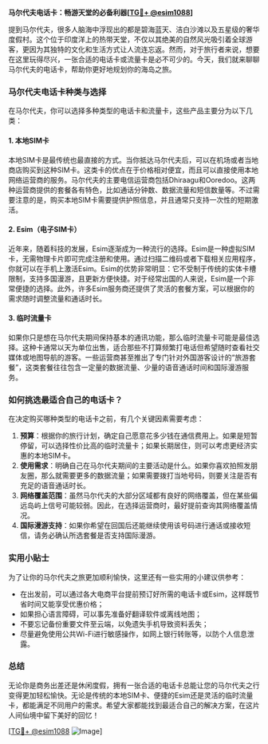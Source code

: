 **马尔代夫电话卡：畅游天堂的必备利器[[TG💪+ @esim1088](https://t.me/s/esim1088)]**

提到马尔代夫，很多人脑海中浮现出的都是碧海蓝天、洁白沙滩以及五星级的奢华度假村。这个位于印度洋上的热带天堂，不仅以其绝美的自然风光吸引着全球游客，更因为其独特的文化和生活方式让人流连忘返。然而，对于旅行者来说，想要在这里玩得尽兴，一张合适的电话卡或流量卡是必不可少的。今天，我们就来聊聊马尔代夫的电话卡，帮助你更好地规划你的海岛之旅。

### 马尔代夫电话卡种类与选择

在马尔代夫，你可以选择多种类型的电话卡和流量卡，这些产品主要分为以下几类：

#### 1. **本地SIM卡**
本地SIM卡是最传统也最直接的方式。当你抵达马尔代夫后，可以在机场或者当地商店购买到这种SIM卡。这类卡的优点在于价格相对便宜，而且可以直接使用本地网络运营商的服务。马尔代夫的主要电信运营商包括Dhiraagu和Ooredoo。这两种运营商提供的套餐各有特色，比如通话分钟数、数据流量和短信数量等。不过需要注意的是，购买本地SIM卡需要提供护照信息，并且通常只支持一次性的短期激活。

#### 2. **Esim（电子SIM卡）**
近年来，随着科技的发展，Esim逐渐成为一种流行的选择。Esim是一种虚拟SIM卡，无需物理卡片即可完成注册和使用。通过扫描二维码或者下载相关应用程序，你就可以在手机上激活Esim。Esim的优势非常明显：它不受制于传统的实体卡槽限制，支持多国漫游，且更新方便快捷。对于经常出国的人来说，Esim是一个非常便捷的选择。此外，许多Esim服务商还提供了灵活的套餐方案，可以根据你的需求随时调整流量和通话时长。

#### 3. **临时流量卡**
如果你只是想在马尔代夫期间保持基本的通讯功能，那么临时流量卡可能是最佳选择。这种卡通常以天为单位出售，适合那些不打算频繁打电话但希望随时查看社交媒体或地图导航的游客。一些运营商甚至推出了专门针对外国游客设计的“旅游套餐”，这类套餐往往包含一定量的数据流量、少量的语音通话时间和国际漫游服务。

### 如何挑选最适合自己的电话卡？

在决定购买哪种类型的电话卡之前，有几个关键因素需要考虑：

1. **预算**：根据你的旅行计划，确定自己愿意花多少钱在通信费用上。如果是短暂停留，可以选择性价比高的临时流量卡；如果长期居住，则可以考虑更经济实惠的本地SIM卡。
2. **使用需求**：明确自己在马尔代夫期间的主要活动是什么。如果你喜欢拍照发朋友圈，那么就需要更多的数据流量；如果需要拨打当地号码，则要关注是否有充足的语音通话时长。
3. **网络覆盖范围**：虽然马尔代夫的大部分区域都有良好的网络覆盖，但在某些偏远岛屿上信号可能较弱。因此，在选择运营商时，最好提前查询其网络覆盖情况。
4. **国际漫游支持**：如果你希望在回国后还能继续使用该号码进行通话或接收短信，请务必确认所选套餐是否支持国际漫游。

### 实用小贴士

为了让你的马尔代夫之旅更加顺利愉快，这里还有一些实用的小建议供参考：

- 在出发前，可以通过各大电商平台提前预订好所需的电话卡或Esim，这样既节省时间又能享受优惠价格；
- 如果担心语言障碍，可以事先准备好翻译软件或离线地图；
- 不要忘记备份重要文件至云端，以免遗失手机导致资料丢失；
- 尽量避免使用公共Wi-Fi进行敏感操作，如网上银行转账等，以防个人信息泄露。

### 总结

无论你是商务出差还是休闲度假，拥有一张合适的电话卡总能让您的马尔代夫之行变得更加轻松愉快。无论是传统的本地SIM卡、便捷的Esim还是灵活的临时流量卡，都能满足不同用户的需求。希望大家都能找到最适合自己的解决方案，在这片人间仙境中留下美好的回忆！

[[TG💪+ @esim1088](https://t.me/s/esim1088) ![Image](https://i.postimg.cc/4NQfJmqS/Snipaste-2025-05-13-00-14-12.png)]